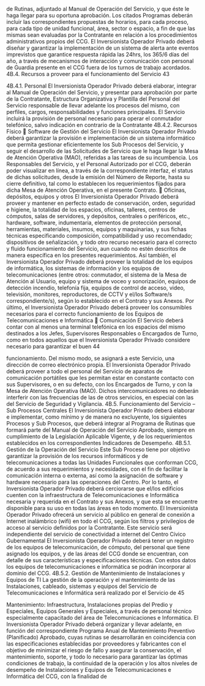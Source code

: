 de Rutinas, adjuntado al Manual de Operación del Servicio, y que éste le haga llegar para su
oportuna aprobación.
Los citados Programas deberán incluir las correspondientes propuestas de horarios, para
cada proceso, para cada tipo de unidad funcional, área, sector o espacio, a fin de que las
mismas sean evaluadas por la Contratante en relación a los procedimientos administrativos
propios del CCG.
El Inversionista Operador Privado deberá diseñar y garantizar la implementación de un
sistema de alerta ante eventos imprevistos que garantice respuesta rápida las 24hrs, los
365/6 días del año, a través de mecanismos de interacción y comunicación con personal de
Guardia presente en el CCG fuera de los turnos de trabajo acordados.
4B.4. Recursos a proveer para el funcionamiento del Servicio
43

4B.4.1. Personal
El Inversionista Operador Privado deberá elaborar, integrar al Manual de Operación del
Servicio, y presentar para aprobación por parte de la Contratante, Estructura Organizativa y
Plantilla del Personal del Servicio responsable de llevar adelante los procesos del mismo,
con perfiles, cargos, responsabilidades y funciones principales.
El Servicio incluirá la provisión de personal necesario para operar el conmutador telefónico,
salvo indicación en contrario de la Contratante
4B.4.2. Recursos Físico
 Software de Gestión del Servicio
El Inversionista Operador Privado deberá garantizar la provisión e implementación de un
sistema informático que permita gestionar eficientemente los Sub Procesos del Servicio, y
seguir el desarrollo de las Solicitudes de Servicio que le haga llegar la Mesa de Atención
Operativa (MAO), referidas a las tareas de su incumbencia.
Los Responsables del Servicio, y el Personal Autorizado por el CCG, deberán poder
visualizar en línea, a través de la correspondiente interfaz, el status de dichas solicitudes,
desde la emisión del Número de Reporte, hasta su cierre definitivo, tal como lo establecen
los requerimientos fijados para dicha Mesa de Atención Operativa, en el presente Contrato.
 Oficinas, depósitos, equipos y otros
El Inversionista Operador Privado deberá proveer y mantener en perfecto estado de
conservación, orden, seguridad e higiene, la totalidad de los espacios, oficinas, talleres,
centros de cómputos, salas de servidores, y depósitos, centrales o periféricos, etc.,
hardware, software, indumentaria, elementos de protección personal, herramientas,
materiales, insumos, equipos y maquinarias, y sus fichas técnicas especificando
composición, compatibilidad y uso recomendado; dispositivos de señalización, y todo otro
recurso necesario para el correcto y fluido funcionamiento del Servicio, aun cuando no estén
descritos de manera específica en los presentes requerimientos.
Así también, el Inversionista Operador Privado deberá proveer la totalidad de los equipos de
informática, los sistemas de información y los equipos de telecomunicaciones (entre otros:
conmutador, el sistema de la Mesa de Atención al Usuario, equipo y sistema de voceo y
sonorización, equipos de detección incendio, telefonía fija, equipos de control de acceso,
video, televisión, monitores, reproductores, de CCTV y el/los Software/s correspondiente/s),
según lo establecido en el Contrato y sus Anexos.
Por último, el Inversionista Operador Privado deberá proveer los consumibles necesarios
para el correcto funcionamiento de los Equipos de Telecomunicaciones e Informática
 Comunicación
El Servicio deberá contar con al menos una terminal telefónica en los espacios del mismo
destinados a los Jefes, Supervisores Responsables o Encargados de Turno, como en todos
aquellos que el Inversionista Operador Privado considere necesario para garantizar el buen
44

funcionamiento.
Del mismo modo, se asignará a este Servicio, una dirección de correo electrónico propia.
El Inversionista Operador Privado deberá proveer a todo el personal del Servicio de aparatos
de comunicación portátiles que les permitan estar en constante contacto con sus
Supervisores, o en su defecto, con los Encargados de Turno, y con la Mesa de Atención
Operativa (MAO).
Dichos intercomunicadores no deberán interferir con las frecuencias de las de otros
servicios, en especial con las del Servicio de Seguridad y Vigilancia.
4B.5. Funcionamiento del Servicio – Sub Procesos Centrales
El Inversionista Operador Privado deberá elaborar e implementar, como mínimo y de manera
no excluyente, los siguientes Procesos y Sub Procesos, que deberá integrar al Programa de
Rutinas que formará parte del Manual de Operación del Servicio Aprobado, siempre en
cumplimiento de la Legislación Aplicable Vigente, y de los requerimientos establecidos en
los correspondientes Indicadores de Desempeño.
4B.5.1. Gestión de la Operación del Servicio
Este Sub Proceso tiene por objetivo garantizar la provisión de los recursos informáticos y de
telecomunicaciones a todas las Unidades Funcionales que conforman CCG, de acuerdo a
sus requerimientos y necesidades, con el fin de facilitar la comunicación interna o externa,
así como la asignación de software y hardware necesario para las operaciones del Centro.
Por lo tanto, el Inversionista Operador Privado deberá cerciorarse que el/los edificios
cuenten con la infraestructura de Telecomunicaciones e Informática necesaria y requerida
en el Contrato y sus Anexos, y que esta se encuentre disponible para su uso en todas las
áreas en todo momento.
El Inversionista Operador Privado ofrecerá un servicio al público en general de conexión a
Internet inalámbrico (wifi) en todo el CCG, según los filtros y privilegios de acceso al servicio
definidos por la Contratante. Este servicio será independiente del servicio de conectividad a
internet del Centro Cívico Gubernamental
El Inversionista Operador Privado deberá tener un registro de los equipos de
telecomunicación, de cómputo, del personal que tiene asignado los equipos, y de las áreas
del CCG donde se encuentran, con detalle de sus características y especificaciones
técnicas. Con estos datos los equipos de telecomunicaciones e informática se podrán
incorporar al dominio del CCG.
4B.5.2. Gestión de Mantenimiento de Instalaciones y Equipos de TI
La gestión de la operación y el mantenimiento de las Instalaciones, cableado, sistemas y
equipos del Servicio de Telecomunicaciones e Informática será realizado por el Servicio de
45

Mantenimiento: Infraestructura, Instalaciones propias del Predio y Especiales, Equipos
Generales y Especiales, a través de personal técnico especialmente capacitado del área de
Telecomunicaciones e Informática.
El Inversionista Operador Privado deberá organizar y llevar adelante, en función del
correspondiente Programa Anual de Mantenimiento Preventivo (Planificado) Aprobado,
cuyas rutinas se desarrollarán en coincidencia con las especificaciones establecidas por
proveedores y fabricantes con el objetivo de minimizar el riesgo de fallo y asegurar la
conservación, el mantenimiento, soporte, y todo lo necesario para garantizar las óptimas
condiciones de trabajo, la continuidad de la operación y los altos niveles de desempeño de
Instalaciones y Equipos de Telecomunicaciones e Informática del CCG, con la finalidad de
